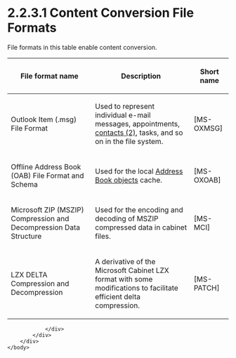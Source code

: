 <html dir="LTR" xmlns:mshelp="http://msdn.microsoft.com/mshelp" xmlns:ddue="http://ddue.schemas.microsoft.com/authoring/2003/5" xmlns:xlink="http://www.w3.org/1999/xlink" xmlns:tool="http://www.microsoft.com/tooltip">
    <head>
        <meta http-equiv="Content-Type" content="text/html; CHARSET=utf-8"></meta>
        <meta name="save" content="history"></meta>
        <title>2.2.3.1 Content Conversion File Formats</title>
        <xml>
            <mshelp:toctitle title="2.2.3.1 Content Conversion File Formats"></mshelp:toctitle>
            <mshelp:rltitle title="[MS-OXPROTO]: Content Conversion File Formats"></mshelp:rltitle>
            <mshelp:keyword index="A" term="3aff2d72-7f22-4510-a51e-7e3f13e0d531"></mshelp:keyword>
            <mshelp:attr name="DCSext.ContentType" value="open specification"></mshelp:attr>
            <mshelp:attr name="AssetID" value="3aff2d72-7f22-4510-a51e-7e3f13e0d531"></mshelp:attr>
            <mshelp:attr name="TopicType" value="kbRef"></mshelp:attr>
            <mshelp:attr name="DCSext.Title" value="[MS-OXPROTO]: Content Conversion File Formats" />
        </xml>
    </head>
    <body>
        <div id="header">
            <h1 class="heading">2.2.3.1 Content Conversion File Formats</h1>
        </div>
        <div id="mainSection">
            <div id="mainBody">
                <div id="allHistory" class="saveHistory"></div>
                <div id="sectionSection0" class="section" name="collapseableSection">
                    

<p>File formats in this table enable content conversion.</p>

<table>
 <thead>
  <tr>
   <th>
   <p>File format name</p>
   </th>
   <th>
   <p>Description</p>
   </th>
   <th>
   <p>Short name</p>
   </th>
  </tr>
 </thead>
 <tr>
  <td>
  <p>Outlook Item (.msg) File Format</p>
  </td>
  <td>
  <p>Used to represent individual e-mail messages,
  appointments, <a href="f888c37a-d994-4b91-96a5-e88cfbd66bd6.htm#gt_48d3e923-3081-4b1c-a8b4-db07cc022128">contacts (2)</a>,
  tasks, and so on in the file system.</p>
  </td>
  <td>
  <p><mshelp:link keywords="b046868c-9fbf-41ae-9ffb-8de2bd4eec82" tabindex="0">[MS-OXMSG]</mshelp:link></p>
  </td>
 </tr>
 <tr>
  <td>
  <p>Offline Address Book (OAB) File Format and Schema</p>
  </td>
  <td>
  <p>Used for the local <a href="f888c37a-d994-4b91-96a5-e88cfbd66bd6.htm#gt_4792b6d3-b01a-43f6-aca4-42fc4e79a633">Address Book objects</a>
  cache.</p>
  </td>
  <td>
  <p><mshelp:link keywords="b4750386-66ec-4e69-abb6-208dd131c7de" tabindex="0">[MS-OXOAB]</mshelp:link></p>
  </td>
 </tr>
 <tr>
  <td>
  <p>Microsoft ZIP (MSZIP) Compression and Decompression
  Data Structure</p>
  </td>
  <td>
  <p>Used for the encoding and decoding of MSZIP compressed
  data in cabinet files.</p>
  </td>
  <td>
  <p><mshelp:link keywords="27f0a9bf-9567-4e40-ad66-6ae9ab9d2786" tabindex="0">[MS-MCI]</mshelp:link></p>
  </td>
 </tr>
 <tr>
  <td>
  <p>LZX DELTA Compression and Decompression</p>
  </td>
  <td>
  <p>A derivative of the Microsoft Cabinet LZX format with
  some modifications to facilitate efficient delta compression.</p>
  </td>
  <td>
  <p><mshelp:link keywords="cc78752a-b4af-4eee-88cb-01f4d8a4c2bf" tabindex="0">[MS-PATCH]</mshelp:link></p>
  </td>
 </tr>
</table>

<p> </p>


                </div>
            </div>
        </div>
    </body>
</html>